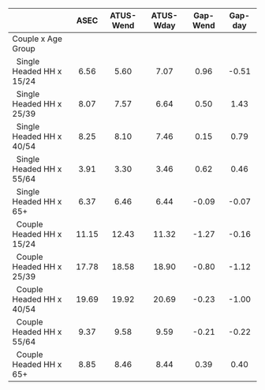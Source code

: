 
|                      |         ASEC |    ATUS-Wend |    ATUS-Wday |     Gap-Wend |      Gap-day |
| -------------------- | :----------: | :----------: | :----------: | :----------: | :----------: |
| Couple x Age Group   |              |              |              |              |              |
| &nbsp;&nbsp;Single Headed HH x 15/24 |         6.56 |         5.60 |         7.07 |         0.96 |        -0.51 |
| &nbsp;&nbsp;Single Headed HH x 25/39 |         8.07 |         7.57 |         6.64 |         0.50 |         1.43 |
| &nbsp;&nbsp;Single Headed HH x 40/54 |         8.25 |         8.10 |         7.46 |         0.15 |         0.79 |
| &nbsp;&nbsp;Single Headed HH x 55/64 |         3.91 |         3.30 |         3.46 |         0.62 |         0.46 |
| &nbsp;&nbsp;Single Headed HH x 65+ |         6.37 |         6.46 |         6.44 |        -0.09 |        -0.07 |
| &nbsp;&nbsp;Couple Headed HH x 15/24 |        11.15 |        12.43 |        11.32 |        -1.27 |        -0.16 |
| &nbsp;&nbsp;Couple Headed HH x 25/39 |        17.78 |        18.58 |        18.90 |        -0.80 |        -1.12 |
| &nbsp;&nbsp;Couple Headed HH x 40/54 |        19.69 |        19.92 |        20.69 |        -0.23 |        -1.00 |
| &nbsp;&nbsp;Couple Headed HH x 55/64 |         9.37 |         9.58 |         9.59 |        -0.21 |        -0.22 |
| &nbsp;&nbsp;Couple Headed HH x 65+ |         8.85 |         8.46 |         8.44 |         0.39 |         0.40 |


